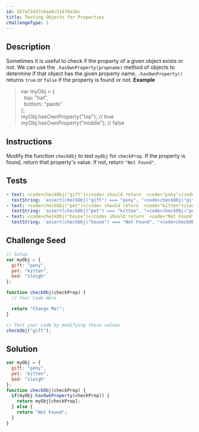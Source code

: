```yaml
---
id: 567af2437cbaa8c51670a16c
title: Testing Objects for Properties
challengeType: 1
---
```


## Description
<section id='description'>
Sometimes it is useful to check if the property of a given object exists or not. We can use the <code>.hasOwnProperty(propname)</code> method of objects to determine if that object has the given property name. <code>.hasOwnProperty()</code> returns <code>true</code> or <code>false</code> if the property is found or not.
<strong>Example</strong>
<blockquote>var myObj = {<br>&nbsp;&nbsp;top: "hat",<br>&nbsp;&nbsp;bottom: "pants"<br>};<br>myObj.hasOwnProperty("top");    // true<br>myObj.hasOwnProperty("middle"); // false</blockquote>
</section>

## Instructions
<section id='instructions'>
Modify the function <code>checkObj</code> to test <code>myObj</code> for <code>checkProp</code>. If the property is found, return that property's value. If not, return <code>"Not Found"</code>.
</section>

## Tests
<section id='tests'>

```yml
- text: <code>checkObj("gift")</code> should return  <code>"pony"</code>.
  testString: 'assert(checkObj("gift") === "pony", "<code>checkObj("gift")</code> should return  <code>"pony"</code>.");'
- text: <code>checkObj("pet")</code> should return  <code>"kitten"</code>.
  testString: 'assert(checkObj("pet") === "kitten", "<code>checkObj("pet")</code> should return  <code>"kitten"</code>.");'
- text: <code>checkObj("house")</code> should return  <code>"Not Found"</code>.
  testString: 'assert(checkObj("house") === "Not Found", "<code>checkObj("house")</code> should return  <code>"Not Found"</code>.");'

```

</section>

## Challenge Seed
<section id='challengeSeed'>

<div id='js-seed'>

```js
// Setup
var myObj = {
  gift: "pony",
  pet: "kitten",
  bed: "sleigh"
};

function checkObj(checkProp) {
  // Your Code Here

  return "Change Me!";
}

// Test your code by modifying these values
checkObj("gift");
```

</div>



</section>

## Solution
<section id='solution'>


```js
var myObj = {
  gift: "pony",
  pet: "kitten",
  bed: "sleigh"
};
function checkObj(checkProp) {
  if(myObj.hasOwnProperty(checkProp)) {
    return myObj[checkProp];
  } else {
    return "Not Found";
  }
}
```

</section>
